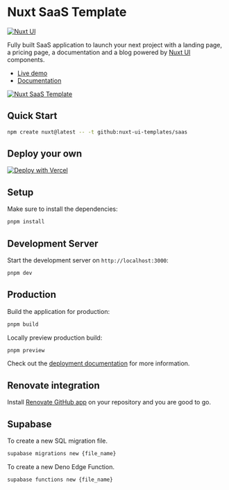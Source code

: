 # Nuxt SaaS Template

[![Nuxt UI](https://img.shields.io/badge/Made%20with-Nuxt%20UI-00DC82?logo=nuxt&labelColor=020420)](https://ui.nuxt.com)

Fully built SaaS application to launch your next project with a landing page, a pricing page, a documentation and a blog powered by [Nuxt UI](https://ui.nuxt.com) components.

- [Live demo](https://saas-template.nuxt.dev/)
- [Documentation](https://ui.nuxt.com/docs/getting-started/installation/nuxt)

<a href="https://saas-template.nuxt.dev/" target="_blank">
  <picture>
    <source media="(prefers-color-scheme: dark)" srcset="https://ui.nuxt.com/assets/templates/nuxt/saas-dark.png">
    <source media="(prefers-color-scheme: light)" srcset="https://ui.nuxt.com/assets/templates/nuxt/saas-light.png">
    <img alt="Nuxt SaaS Template" src="https://ui.nuxt.com/assets/templates/nuxt/saas-light.png">
  </picture>
</a>

## Quick Start

```bash [Terminal]
npm create nuxt@latest -- -t github:nuxt-ui-templates/saas
```

## Deploy your own

[![Deploy with Vercel](https://vercel.com/button)](https://vercel.com/new/clone?repository-name=saas&repository-url=https%3A%2F%2Fgithub.com%2Fnuxt-ui-templates%2Fsaas&demo-image=https%3A%2F%2Fui.nuxt.com%2Fassets%2Ftemplates%2Fnuxt%2Fsaas-dark.png&demo-url=https%3A%2F%2Fsaas-template.nuxt.dev%2F&demo-title=Nuxt%20SaaS%20Template&demo-description=A%20SaaS%20template%20with%20landing%2C%20pricing%2C%20docs%20and%20blog%20powered%20by%20Nuxt%20Content.)

## Setup

Make sure to install the dependencies:

```bash
pnpm install
```

## Development Server

Start the development server on `http://localhost:3000`:

```bash
pnpm dev
```

## Production

Build the application for production:

```bash
pnpm build
```

Locally preview production build:

```bash
pnpm preview
```

Check out the [deployment documentation](https://nuxt.com/docs/getting-started/deployment) for more information.

## Renovate integration

Install [Renovate GitHub app](https://github.com/apps/renovate/installations/select_target) on your repository and you are good to go.

## Supabase

To create a new SQL migration file.

```sh
supabase migrations new {file_name}
```

To create a new Deno Edge Function.

```sh
supabase functions new {file_name}
```
